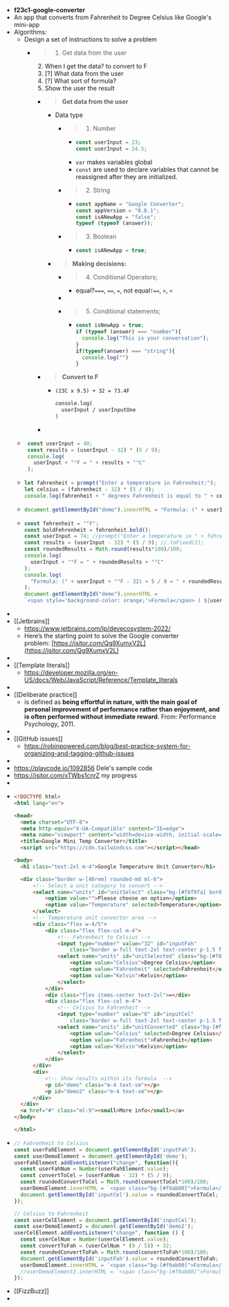 - **f23c1-google-converter**
- An app that converts from Fahrenheit to Degree Celsius like Google's mini-app
- Algorithms:
	- Design a set of instructions to solve a problem
		- >1. Get data from the user
		  2. When I get the data? to convert to F
		  3. [?] What data from the user
		  4. [?] What sort of formula?
		  5. Show the user the result
			- > **Get data from the user**
				- Data type
					- >1. Number
						- ```js
						  const userInput = 23;
						  const userInput = 24.5;
						  ```
						- `var` makes variables global
						- `const` are used to declare variables that cannot be reassigned after they are initialized.
					- >2. String
						- ```js
						  const appName = "Google Converter";
						  const appVersion = "0.0.1";
						  const isANewApp = "false";
						  typeof (typeof (answer));
						  ```
					- >3. Boolean
						- ```js
						  const isANewApp = true;
						  ```
				- >**Making decisions:**
					- >4. Conditional Operators;
						- equal?`===`, `==`, `=`, not equal`!==`, `>`, `<`
					-
					- >5. Conditional statements;
						- ```js
						  const isNewApp = true;
						  if (typeof (answer) === "number"){
						  	console.log("This is your conversation");
						  }
						  if(typeof(answer) === "string"){
						  	console.log("")
						  }
						  ```
			- >**Convert to F**
				- ```txt
				  (23C x 9.5) + 32 = 73.4F
				  
				  console.log(
				  	userInput / userInputOne
				  )
				  ```
			-
	- ```js
	   const userInput = 40;
	   const results = (userInput - 32) * (5 / 9);
	   console.log(
	     userInput + "°F = " + results + "°C"
	   );
	  ```
	- ```js
	  let fahrenheit = prompt("Enter a temperature in Fahrenheit:");
	  let celsius = (fahrenheit - 32) * (5 / 9);
	  console.log(fahrenheit + " degrees Fahrenheit is equal to " + celsius + " degrees Celsius.");
	  ```
	- ```js
	  document.getElementById("demo").innerHTML = "Formula: (" + userInput + boldText + " - 32) × 5 / 9 = " + results + "<b>°C</b>";
	  ```
	- ```js
	  const fehrenheit = "°F";
	  const boldFehrenheit = fehrenheit.bold();
	  const userInput = 74; //prompt("Enter a temperature in " + fehrenheit);
	  const results = (userInput - 32) * (5 / 9); //.toFixed(2);
	  const roundedResults = Math.round(results*100)/100;
	  console.log(
	    userInput + "°F = " + roundedResults + "°C"
	  );
	  console.log(
	    "Formula: (" + userInput + "°F - 32) × 5 / 9 = " + roundedResults + "°C"
	  );
	  document.getElementById("demo").innerHTML = 
	  `<span style='background-color: orange;'>Formula</span> ( ${userInput}${boldFehrenheit} - 32) × 5 / 9 = ${roundedResults}<b>°C</b>`;
	  ```
-
- [[Jetbrains]]
	- https://www.jetbrains.com/lp/devecosystem-2022/
	- Here’s the starting point to solve the Google converter problem: [https://jsitor.com/Qg9XumxV2L](https://jsitor.com/Qg9XumxV2L)
-
- [[Template literals]]
	- https://developer.mozilla.org/en-US/docs/Web/JavaScript/Reference/Template_literals
-
- [[Deliberate practice]]
	- is defined as **being effortful in nature, with the main goal of personal improvement of performance rather than enjoyment, and is often performed without immediate reward**. From: Performance Psychology, 2011.
-
- [[GitHub issues]]
	- https://robinpowered.com/blog/best-practice-system-for-organizing-and-tagging-github-issues
-
- https://playcode.io/1092856 Dele's sample code
- https://jsitor.com/xTWbs1cnrZ my progress
-
- ```html
  <!DOCTYPE html>
  <html lang="en">
  
  <head>
  	<meta charset="UTF-8">
  	<meta http-equiv="X-UA-Compatible" content="IE=edge">
  	<meta name="viewport" content="width=device-width, initial-scale=1.0">
  	<title>Google Mini Temp Converter</title>
    <script src="https://cdn.tailwindcss.com"></script></head>
  
  <body>
  	<h1 class="text-2xl m-4">Google Temperature Unit Converter</h1>
  
  	<div class="border w-[40rem] rounded-md ml-6">
  		<!-- Select a unit category to convert -->
  		<select name="units" id="unitSelect" class="bg-[#f8f9fa] border rounded-md w-3/4 m-4 text-sm py-1.5">
  			<option value="">Please choose an option</option>
  			<option value="Temperature" selected>Temperature</option>
  		</select>
  		<!-- Temperature unit convertor area -->
  		<div class="flex w-4/5">
  			<div class="flex flex-col m-4">
  				<!-- Fahrenheit to Celsius -->
  				<input type="number" value="32" id="inputFah"
  					class="border w-full text-2xl text-center p-1.5 focus:outline-none">
  				<select name="units" id="unitSelected" class="bg-[#f8f9fa] border rounded-b-sm w-full text-sm py-1.5">
  					<option value="Celsius">Degree Celsius</option>
  					<option value="Fahrenheit" selected>Fahrenheit</option>
  					<option value="Kelvin">Kelvin</option>
  				</select>
  			</div>
  			<div class="flex items-center text-2xl">=</div>
  			<div class="flex flex-col m-4">
  				<!-- Celsius to Fahrenheit -->
  				<input type="number" value="0" id="inputCel"
  					class="border w-full text-2xl text-center p-1.5 focus:outline-none">
  				<select name="units" id="unitConverted" class="bg-[#f8f9fa] border rounded-b-sm w-full text-sm py-1.5">
  					<option value="Celsius" selected>Degree Celsius</option>
  					<option value="Fahrenheit">Fahrenheit</option>
  					<option value="Kelvin">Kelvin</option>
  				</select>
  			</div>
  		</div>
  		<div>
  			<!-- Show results within its formula  -->
  			<p id="demo" class="m-4 text-sm"></p>
  			<p id="demo2" class="m-4 text-sm"></p>
  		</div>
  	</div>
  	<a href="#" class="ml-9"><small>More info</small></a>
  </body>
  
  </html>
  ```
- ```js
  // Fahrenheit to Celsius
  const userFahElement = document.getElementById('inputFah');
  const userDemoElement = document.getElementById('demo');
  userFahElement.addEventListener("change", function(){
    const userFahNum = Number(userFahElement.value);
    const convertToCel = (userFahNum - 32) * (5 / 9); 
    const roundedConvertToCel = Math.round(convertToCel*100)/100;
    userDemoElement.innerHTML = `<span class="bg-[#f9ab00]">Formula</span> ( ${userFahNum}<b>°F</b> - 32) × 5 / 9 = ${roundedConvertToCel}<b>°C</b>`;
    document.getElementById('inputCel').value = roundedConvertToCel;
  });
  
  // Celsius to Fahrenheit
  const userCelElement = document.getElementById('inputCel');
  const userDemoElement2 = document.getElementById('demo2');
  userCelElement.addEventListener("change", function () {
    const userCelNum = Number(userCelElement.value);
    const convertToFah = (userCelNum * (9 / 5)) + 32;
    const roundedConvertToFah = Math.round(convertToFah*100)/100;
    document.getElementById('inputFah').value = roundedConvertToFah;
    userDemoElement.innerHTML = `<span class="bg-[#f9ab00]">Formula</span> ( ${roundedConvertToFah}<b>°F</b> - 32) × 5 / 9 = ${userCelNum}<b>°C</b>`;
    //userDemoElement2.innerHTML = `<span class="bg-[#f9ab00]">Formula</span> ( ${userCelNum}<b>°C</b> × 9 / 5 ) + 32 = ${roundedConvertToFah}<b>°F</b>`;
  });
  ```
- [[FizzBuzz]]
-